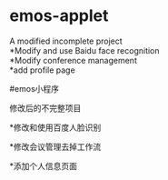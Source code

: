 # emos-applet
A modified incomplete project  
*Modify and use Baidu face recognition  
*Modify conference management  
*add profile page

#emos小程序

修改后的不完整项目

*修改和使用百度人脸识别

*修改会议管理去掉工作流

*添加个人信息页面


